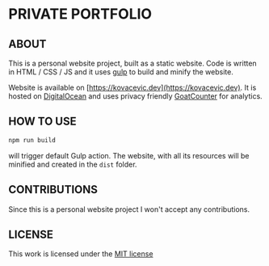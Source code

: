 # PRIVATE PORTFOLIO

## ABOUT

This is a personal website project, built as a static website.
Code is written in HTML / CSS / JS and it uses [gulp](https://gulpjs.com/) to build and minify the website.

Website is available on [https://kovacevic.dev](https://kovacevic.dev).
It is hosted on [DigitalOcean](https://www.digitalocean.com/) and uses privacy friendly [GoatCounter](https://www.goatcounter.com/) for analytics.

## HOW TO USE

```bash
npm run build
```

will trigger default Gulp action. The website, with all its resources will be minified and created in the `dist` folder.

## CONTRIBUTIONS

Since this is a personal website project I won't accept any contributions.

## LICENSE

This work is licensed under the [MIT license](LICENSE)
